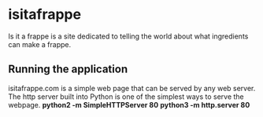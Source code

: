 # isitafrappe

Is it a frappe is a site dedicated to telling the world about what ingredients can make a frappe.

## Running the application

isitafrappe.com is a simple web page that can be served by any web server. The http server built into Python is one of the simplest ways to serve the webpage.
**python2 -m SimpleHTTPServer 80**
**python3 -m http.server 80**